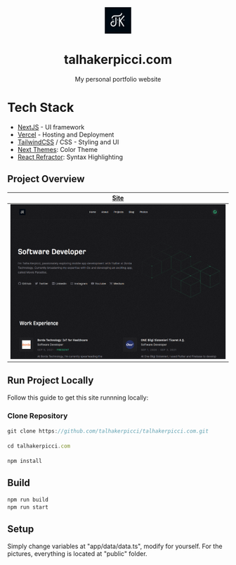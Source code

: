 <div align="center">
<a href="https://talhakerpicci.com"><img src="./public/logo.png" width="60px"></a>
</div>

<div align="center">
<h1>talhakerpicci.com</h1>
<p>My personal portfolio website</p>
</div>

# Tech Stack

- [NextJS][nextjs] - UI framework
- [Vercel][vercel] - Hosting and Deployment
- [TailwindCSS][tailwind] / CSS - Styling and UI
- [Next Themes][nexttheme]: Color Theme
- [React Refractor][reactrefractor]: Syntax Highlighting

## Project Overview

| [Site][site]          |
| --------------------- |
| ![Site][site-preview] |

## Run Project Locally

Follow this guide to get this site runnning locally:

### Clone Repository

```js
git clone https://github.com/talhakerpicci/talhakerpicci.com.git

cd talhakerpicci.com

npm install
```

## Build

```bash
npm run build
npm run start
```

## Setup

Simply change variables at "app/data/data.ts", modify for yourself. For the pictures, everything is located at "public" folder.

<!-- Link Refs -->

[nextjs]: https://nextjs.org
[vercel]: https://vercel.com
[tailwind]: https://tailwindcss.com
[nexttheme]: https://github.com/pacocoursey/next-themes
[reactrefractor]: https://github.com/rexxars/react-refractor
[site]: https://talhakerpicci.com
[site-preview]: ./public/site.png
[localhost]: http://localhost:3000

